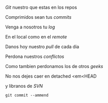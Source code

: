 
<p><em>Git</em> nuestro que estas en los repos<br/>

Comprimidos sean tus <em>commits</em><br/>

Venga a nosotros tu <em>log</em><br/>

En el local como en el <em>remote</em><br/>

Danos hoy nuestro <em>pull</em> de cada dia<br/>

Perdona nuestros <em>conflictos</em><br/>

Como tambien perdonamos los de otros <em>geeks</em><br/>

No nos dejes caer en detached <em<HEAD</em><br/>

y libranos de <em>SVN</em><br/>

<code>git commit --ammend</code></p>


